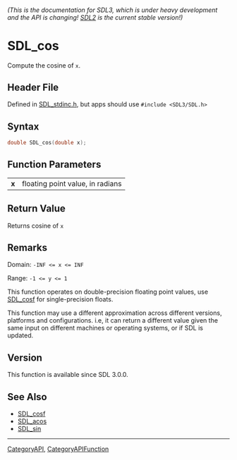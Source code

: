 ###### (This is the documentation for SDL3, which is under heavy development and the API is changing! [SDL2](https://wiki.libsdl.org/SDL2/) is the current stable version!)
# SDL_cos

Compute the cosine of `x`.

## Header File

Defined in [SDL_stdinc.h](https://github.com/libsdl-org/SDL/blob/main/include/SDL3/SDL_stdinc.h), but apps should use `#include <SDL3/SDL.h>`

## Syntax

```c
double SDL_cos(double x);

```

## Function Parameters

|           |                                  |
| --------- | -------------------------------- |
| **x**     | floating point value, in radians |

## Return Value

Returns cosine of `x`

## Remarks

Domain: `-INF <= x <= INF`

Range: `-1 <= y <= 1`

This function operates on double-precision floating point values, use
[SDL_cosf](SDL_cosf) for single-precision floats.

This function may use a different approximation across different versions,
platforms and configurations. i.e, it can return a different value given
the same input on different machines or operating systems, or if SDL is
updated.

## Version

This function is available since SDL 3.0.0.

## See Also

* [SDL_cosf](SDL_cosf)
* [SDL_acos](SDL_acos)
* [SDL_sin](SDL_sin)

----
[CategoryAPI](CategoryAPI), [CategoryAPIFunction](CategoryAPIFunction)

